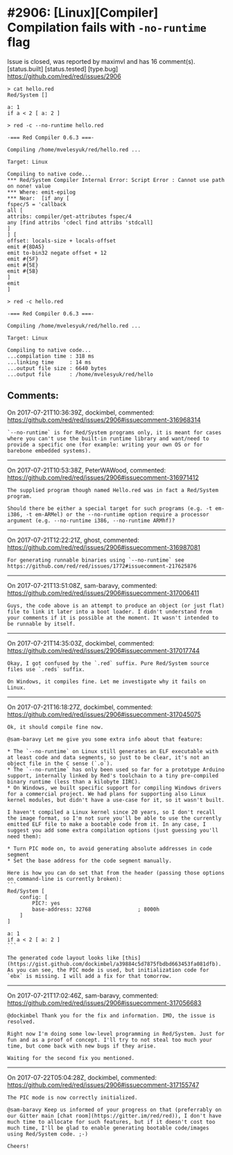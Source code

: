 
#2906: [Linux][Compiler] Compilation fails with `-no-runtime` flag
================================================================================
Issue is closed, was reported by maximvl and has 16 comment(s).
[status.built] [status.tested] [type.bug]
<https://github.com/red/red/issues/2906>

```
> cat hello.red 
Red/System []

a: 1
if a < 2 [ a: 2 ]

> red -c --no-runtime hello.red 

-=== Red Compiler 0.6.3 ===- 

Compiling /home/mvelesyuk/red/hello.red ...

Target: Linux 

Compiling to native code...
*** Red/System Compiler Internal Error: Script Error : Cannot use path on none! value 
*** Where: emit-epilog 
*** Near:  [if any [
fspec/5 = 'callback 
all [
attribs: compiler/get-attributes fspec/4 
any [find attribs 'cdecl find attribs 'stdcall]
]
] [
offset: locals-size + locals-offset 
emit #{8DA5} 
emit to-bin32 negate offset + 12 
emit #{5F} 
emit #{5E} 
emit #{5B}
] 
emit
] 

> red -c hello.red        

-=== Red Compiler 0.6.3 ===- 

Compiling /home/mvelesyuk/red/hello.red ...

Target: Linux 

Compiling to native code...
...compilation time : 318 ms
...linking time     : 14 ms
...output file size : 6640 bytes
...output file      : /home/mvelesyuk/red/hello 

```


Comments:
--------------------------------------------------------------------------------

On 2017-07-21T10:36:39Z, dockimbel, commented:
<https://github.com/red/red/issues/2906#issuecomment-316968314>

    `--no-runtime` is for Red/System programs only, it is meant for cases where you can't use the built-in runtime library and want/need to provide a specific one (for example: writing your own OS or for barebone embedded systems).

--------------------------------------------------------------------------------

On 2017-07-21T10:53:38Z, PeterWAWood, commented:
<https://github.com/red/red/issues/2906#issuecomment-316971412>

    The supplied program though named Hello.red was in fact a Red/System program.
    
    Should there be either a special target for such programs (e.g. -t em-i386, -t em-ARMel) or the --no-runtime option require a processor argument (e.g. --no-runtime i386, --no-runtime ARMhf)?
    
    
    

--------------------------------------------------------------------------------

On 2017-07-21T12:22:21Z, ghost, commented:
<https://github.com/red/red/issues/2906#issuecomment-316987081>

    For generating runnable binaries using `--no-runtime` see https://github.com/red/red/issues/1772#issuecomment-217625876

--------------------------------------------------------------------------------

On 2017-07-21T13:51:08Z, sam-baravy, commented:
<https://github.com/red/red/issues/2906#issuecomment-317006411>

    Guys, the code above is an attempt to produce an object (or just flat) file to link it later into a boot loader. I didn't understand from your comments if it is possible at the moment. It wasn't intended to be runnable by itself.

--------------------------------------------------------------------------------

On 2017-07-21T14:35:03Z, dockimbel, commented:
<https://github.com/red/red/issues/2906#issuecomment-317017744>

    Okay, I got confused by the `.red` suffix. Pure Red/System source files use `.reds` suffix.
    
    On Windows, it compiles fine. Let me investigate why it fails on Linux.

--------------------------------------------------------------------------------

On 2017-07-21T16:18:27Z, dockimbel, commented:
<https://github.com/red/red/issues/2906#issuecomment-317045075>

    Ok, it should compile fine now.
    
    @sam-baravy Let me give you some extra info about that feature:
    
    * The `--no-runtime` on Linux still generates an ELF executable with at least code and data segments, so just to be clear, it's not an object file in the C sense (`.o`).
    * The `--no-runtime` has only been used so far for a prototype Arduino support, internally linked by Red's toolchain to a tiny pre-compiled binary runtime (less than a kilobyte IIRC).
    * On Windows, we built specific support for compiling Windows drivers for a commercial project. We had plans for supporting also Linux kernel modules, but didn't have a use-case for it, so it wasn't built.
    
    I haven't compiled a Linux kernel since 20 years, so I don't recall the image format, so I'm not sure you'll be able to use the currently emitted ELF file to make a bootable code from it. In any case, I suggest you add some extra compilation options (just guessing you'll need them):
    
    * Turn PIC mode on, to avoid generating absolute addresses in code segment
    * Set the base address for the code segment manually.
    
    Here is how you can do set that from the header (passing those options on command-line is currently broken):
    ```
    Red/System [
        config: [
            PIC?: yes
            base-address: 32768               ; 8000h
        ]
    ]
    
    a: 1
    if a < 2 [ a: 2 ]
    ```
    
    The generated code layout looks like [this](https://gist.github.com/dockimbel/a39884c5d7875fbdbd663453fa081dfb). As you can see, the PIC mode is used, but initialization code for `ebx` is missing. I will add a fix for that tomorrow.

--------------------------------------------------------------------------------

On 2017-07-21T17:02:46Z, sam-baravy, commented:
<https://github.com/red/red/issues/2906#issuecomment-317056683>

    @dockimbel Thank you for the fix and information. IMO, the issue is resolved.
    
    Right now I'm doing some low-level programming in Red/System. Just for fun and as a proof of concept. I'll try to not steal too much your time, but come back with new bugs if they arise.
    
    Waiting for the second fix you mentioned.

--------------------------------------------------------------------------------

On 2017-07-22T05:04:28Z, dockimbel, commented:
<https://github.com/red/red/issues/2906#issuecomment-317155747>

    The PIC mode is now correctly initialized.
    
    @sam-baravy Keep us informed of your progress on that (preferrably on our Gitter main [chat room](https://gitter.im/red/red)), I don't have much time to allocate for such features, but if it doesn't cost too much time, I'll be glad to enable generating bootable code/images using Red/System code. ;-)
    
    Cheers!
    

